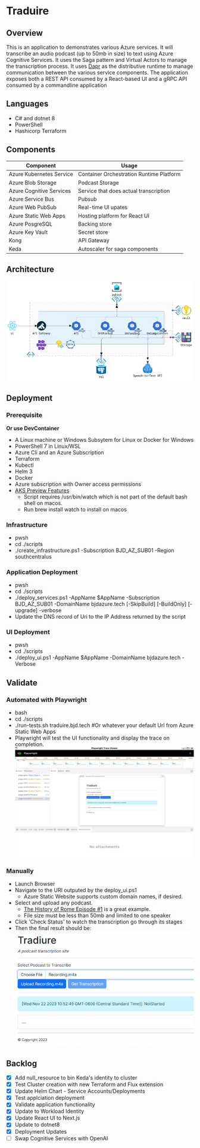 # Traduire 

## Overview 
This is an application to demonstrates various Azure services. It will transcribe an audio podcast (up to 50mb in size) to text using Azure Cognitive Services. It uses the Saga pattern and Virtual Actors to manage the transcription process.  It uses [Dapr](https://dapr.io) as the distributive runtime to manage communication between the various service components. The application exposes both a REST API consumed by a React-based UI and a gRPC API consumed by a commandline application

## Languages
* C# and dotnet 8
* PowerShell
* Hashicorp Terraform 

## Components
Component | Usage
------ | ------
Azure Kubernetes Service | Container Orchestration Runtime Platform  
Azure Blob Storage | Podcast Storage 
Azure Cognitive Services | Service that does actual transcription 
Azure Service Bus | Pubsub
Azure Web PubSub | Real-time UI upates
Azure Static Web Apps | Hosting platform for React UI
Azure PosgreSQL | Backing store
Azure Key Vault | Secret store 
Kong | API Gateway 
Keda | Autoscaler for saga components 

## Architecture
![Dapr](./.assets/dapr.png)

## Deployment

### Prerequisite 
__Or use DevContainer__
* A Linux machine or Windows Subsytem for Linux or Docker for Windows 
* PowerShell 7 in Linux/WSL
* Azure Cli and an Azure Subscription
* Terraform 
* Kubectl
* Helm 3 
* Docker 
* Azure subscription with Owner access permissions
* [AKS Preview Features](https://github.com/briandenicola/kubernetes-cluster-setup/blob/main/scripts/aks-preview-features.sh)
    * Script requires /usr/bin/watch which is not part of the default bash shell on macos.
    * Run brew install watch to install on macos

### Infrastructure 
* pwsh
* cd ./scripts
* ./create_infrastructure.ps1 -Subscription BJD_AZ_SUB01 -Region southcentralus 

### Application Deployment 
* pwsh
* cd ./scripts
* ./deploy_services.ps1 -AppName $AppName -Subscription BJD_AZ_SUB01 -DomainName bjdazure.tech [-SkipBuild] [-BuildOnly] [-upgrade] -verbose
* Update the DNS record of Uri to the IP Address returned by the script

### UI Deployment 
* pwsh
* cd ./scripts
* ./deploy_ui.ps1 -AppName $AppName -DomainName bjdazure.tech -Verbose

## Validate 

### Automated with Playwright
* bash
* cd ./scripts
* ./run-tests.sh traduire.bjd.tech #Or whatever your default Url from Azure Static Web Apps
* Playwright will test the UI functionality and display the trace on completion. 
    ![Playwright](./.assets/playwright.png)

### Manually
* Launch Browser
* Navigate to the URI outputed by the deploy_ui.ps1
    * Azure Static Website supports custom domain names, if desired. 
* Select and upload any podcast.  
    * [The History of Rome Episode #1](http://traffic.libsyn.com/historyofrome/01-_In_the_Beginning.mp3) is a great example.
    * File size must be less than 50mb and limited to one speaker
* Click 'Check Status' to watch the transcription go through its stages 
* Then the final result should be: \
    ![UI](./.assets/ui.png)

## Backlog 
- [X] Add null_resource to bin Keda's identity to cluster
- [X] Test Cluster creation with new Terraform and Flux extension
- [X] Update Helm Chart - Service Accounts/Deployments 
- [X] Test applciation deployment
- [X] Validate application functionality
- [X] Update to Workload Identity
- [X] Update React UI to Next.js
- [X] Update to dotnet8 
- [X] Deployment Updates
- [ ] Swap Cognitive Services with OpenAI
